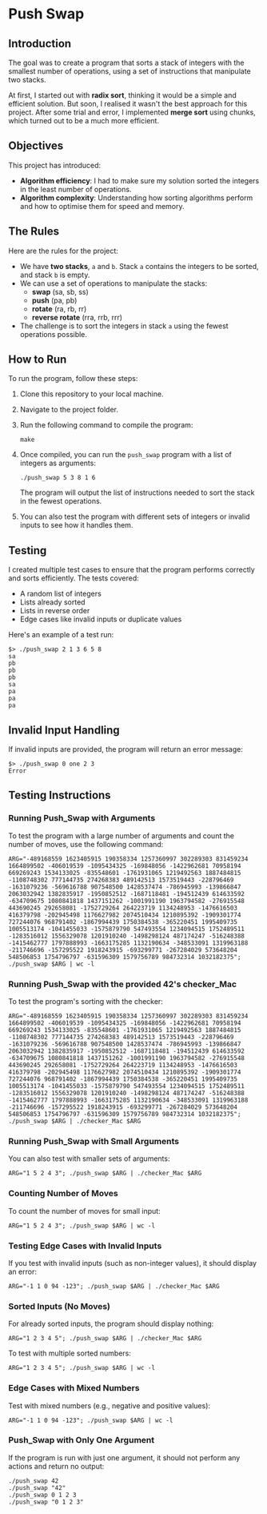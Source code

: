 # Push Swap

## Introduction

The goal was to create a program that sorts a stack of integers with the smallest number of operations, using a set of instructions that manipulate two stacks. 

At first, I started out with **radix sort**, thinking it would be a simple and efficient solution. But soon, I realised it wasn't the best approach for this project. After some trial and error, I implemented **merge sort** using chunks, which turned out to be a much more efficient. 

## Objectives

This project has introduced:
- **Algorithm efficiency**: I had to make sure my solution sorted the integers in the least number of operations.
- **Algorithm complexity**: Understanding how sorting algorithms perform and how to optimise them for speed and memory.

## The Rules

Here are the rules for the project:

- We have **two stacks**, `a` and `b`. Stack `a` contains the integers to be sorted, and stack `b` is empty.
- We can use a set of operations to manipulate the stacks:
  - **swap** (sa, sb, ss)
  - **push** (pa, pb)
  - **rotate** (ra, rb, rr)
  - **reverse rotate** (rra, rrb, rrr)
- The challenge is to sort the integers in stack `a` using the fewest operations possible. 

## How to Run

To run the program, follow these steps:

1. Clone this repository to your local machine.
2. Navigate to the project folder.
3. Run the following command to compile the program:
    ```
    make
    ```

4. Once compiled, you can run the `push_swap` program with a list of integers as arguments:
    ```
    ./push_swap 5 3 8 1 6
    ```

    The program will output the list of instructions needed to sort the stack in the fewest operations.

5. You can also test the program with different sets of integers or invalid inputs to see how it handles them.

## Testing

I created multiple test cases to ensure that the program performs correctly and sorts efficiently. The tests covered:

- A random list of integers
- Lists already sorted
- Lists in reverse order
- Edge cases like invalid inputs or duplicate values

Here's an example of a test run:

```
$> ./push_swap 2 1 3 6 5 8
sa
pb
pb
pb
sa
pa
pa
pa
```

## Invalid Input Handling

If invalid inputs are provided, the program will return an error message:

```
$> ./push_swap 0 one 2 3
Error
```

## Testing Instructions

### Running Push_Swap with Arguments

To test the program with a large number of arguments and count the number of moves, use the following command:

```
ARG="-489168559 1623405915 190358334 1257360997 302289303 831459234 1664899502 -406019539 -1095434325 -169848056 -1422962681 70958194 669269243 1534133025 -835548601 -1761931065 1219492563 1887484815 -1108748302 777144735 274268383 489142513 1573519443 -228796469 -1631079236 -569616788 907548500 1428537474 -786945993 -139866847 2063032942 1382835917 -1950852512 -1687118481 -194512439 614633592 -634709675 1080841818 1437151262 -1001991190 1963794582 -276915548 443690245 292658081 -1752729264 264223719 1134248953 -1476616503 416379798 -202945498 1176627982 2074510434 1210895392 -1909301774 727244076 968791402 -1867994439 1750384538 -365220451 1995409735 1005513174 -1041455033 -1575879790 547493554 1234094515 1752489511 -1283516012 1556329078 1201910240 -1498298124 487174247 -516248388 -1415462777 1797888993 -1663175285 1132190634 -348533091 1319963188 -211746696 -157295522 1918243915 -693299771 -267284029 573648204 548506853 1754796797 -631596309 1579756789 984732314 1032182375"; ./push_swap $ARG | wc -l
```

### Running Push_Swap with the provided 42's checker_Mac
To test the program's sorting with the checker:

```
ARG="-489168559 1623405915 190358334 1257360997 302289303 831459234 1664899502 -406019539 -1095434325 -169848056 -1422962681 70958194 669269243 1534133025 -835548601 -1761931065 1219492563 1887484815 -1108748302 777144735 274268383 489142513 1573519443 -228796469 -1631079236 -569616788 907548500 1428537474 -786945993 -139866847 2063032942 1382835917 -1950852512 -1687118481 -194512439 614633592 -634709675 1080841818 1437151262 -1001991190 1963794582 -276915548 443690245 292658081 -1752729264 264223719 1134248953 -1476616503 416379798 -202945498 1176627982 2074510434 1210895392 -1909301774 727244076 968791402 -1867994439 1750384538 -365220451 1995409735 1005513174 -1041455033 -1575879790 547493554 1234094515 1752489511 -1283516012 1556329078 1201910240 -1498298124 487174247 -516248388 -1415462777 1797888993 -1663175285 1132190634 -348533091 1319963188 -211746696 -157295522 1918243915 -693299771 -267284029 573648204 548506853 1754796797 -631596309 1579756789 984732314 1032182375"; ./push_swap $ARG | ./checker_Mac $ARG
```
### Running Push_Swap with Small Arguments
You can also test with smaller sets of arguments:

```
ARG="1 5 2 4 3"; ./push_swap $ARG | ./checker_Mac $ARG
```
### Counting Number of Moves
To count the number of moves for small input:

```
ARG="1 5 2 4 3"; ./push_swap $ARG | wc -l
```
### Testing Edge Cases with Invalid Inputs
If you test with invalid inputs (such as non-integer values), it should display an error:

```
ARG="-1 1 0 94 -123"; ./push_swap $ARG | ./checker_Mac $ARG
```
### Sorted Inputs (No Moves)
For already sorted inputs, the program should display nothing:

```
ARG="1 2 3 4 5"; ./push_swap $ARG | ./checker_Mac $ARG
```
To test with multiple sorted numbers:

```
ARG="1 2 3 4 5"; ./push_swap $ARG | wc -l
```
### Edge Cases with Mixed Numbers
Test with mixed numbers (e.g., negative and positive values):

```
ARG="-1 1 0 94 -123"; ./push_swap $ARG | wc -l
```
### Push_Swap with Only One Argument
If the program is run with just one argument, it should not perform any actions and return no output:

```
./push_swap 42
./push_swap "42"
./push_swap 0 1 2 3
./push_swap "0 1 2 3"
```